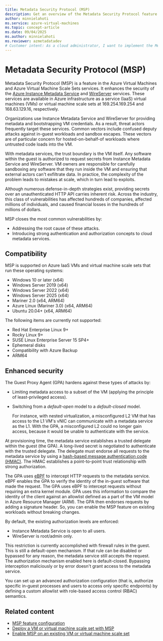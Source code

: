 ```yaml
---
title: Metadata Security Protocol (MSP)
description: Get an overview of the Metadata Security Protocol feature.
author: minnielahoti
ms.service: azure-virtual-machines
ms.topic: concept-article
ms.date: 09/04/2025
ms.author: minnielahoti
ms.reviewer: azmetadatadev
# Customer intent: As a cloud administrator, I want to implement the Metadata Security Protocol so that I can enhance the security of instance metadata services against attacks and protect sensitive VM credentials from potential threats.
---
```


# Metadata Security Protocol (MSP)

Metadata Security Protocol (MSP) is a feature in the Azure Virtual Machines and Azure Virtual Machine Scale Sets services. It enhances the security of the [Azure Instance Metadata Service](https://aka.ms/azureimds) and [WireServer](https://aka.ms/azureWireserver) services. These services are available in Azure infrastructure as a service (IaaS) virtual machines (VMs) or virtual machine scale sets at 169.254.169.254 and 168.63.129.16, respectively.

Organizations use Instance Metadata Service and WireServer for providing metadata and bootstrapping VM credentials. As a result, threat actors frequently target these services. Common vectors include confused deputy attacks against in-guest workloads and sandbox escapes. These vectors are of particular concern for hosted-on-behalf-of workloads where untrusted code loads into the VM.

With metadata services, the trust boundary is the VM itself. Any software within the guest is authorized to request secrets from Instance Metadata Service and WireServer. VM owners are responsible for carefully sandboxing any software that they run inside the VM and ensuring that external actors can't exfiltrate data. In practice, the complexity of the problem leads to mistakes at scale, which in turn lead to exploits.

Although numerous defense-in-depth strategies exist, providing secrets over an unauthenticated HTTP API carries inherent risk. Across the industry, this class of vulnerabilities has affected hundreds of companies, affected millions of individuals, and caused financial losses in the hundreds of millions of dollars.

MSP closes the most common vulnerabilities by:

- Addressing the root cause of these attacks.
- Introducing strong authentication and authorization concepts to cloud metadata services.

## Compatibility

MSP is supported on Azure IaaS VMs and virtual machine scale sets that run these operating systems:

- Windows 10 or later (x64)
- Windows Server 2019 (x64)
- Windows Server 2022 (x64)
- Windows Server 2025 (x64)
- Mariner 2.0 (x64, ARM64)
- Azure Linux (Mariner 3.0) (x64, ARM64)
- Ubuntu 20.04+ (x64, ARM64)

The following items are currently not supported:

- Red Hat Enterprise Linux 9+
- Rocky Linux 9+
- SUSE Linux Enterprise Server 15 SP4+
- Ephemeral disks
- Compatibility with Azure Backup
- ARM64

## Enhanced security

The Guest Proxy Agent (GPA) hardens against these types of attacks by:

- Limiting metadata access to a subset of the VM (applying the principle of least-privileged access).
- Switching from a *default-open* model to a *default-closed* model.

  For instance, with nested virtualization, a misconfigured L2 VM that has access to the L1 VM's vNIC can communicate with a metadata service as the L1. With the GPA, a misconfigured L2 could no longer gain access, because it would be unable to authenticate with the service.

At provisioning time, the metadata service establishes a trusted delegate within the guest (the GPA). A long-lived secret is negotiated to authenticate with the trusted delegate. The delegate must endorse all requests to the metadata service by using a [hash-based message authentication code (HMAC)](https://en.wikipedia.org/wiki/HMAC). The HMAC establishes a point-to-point trust relationship with strong authorization.

The GPA uses [eBPF](https://ebpf.io/what-is-ebpf/) to intercept HTTP requests to the metadata service. eBPF enables the GPA to verify the identity of the in-guest software that made the request. The GPA uses eBPF to intercept requests without requiring an extra kernel module. GPA uses this information to compare the identity of the client against an allowlist defined as a part of the VM model in Azure Resource Manager (ARM). The GPA then endorses requests by adding a signature header. So, you can enable the MSP feature on existing workloads without breaking changes.

By default, the existing authorization levels are enforced:

- Instance Metadata Service is open to all users.
- WireServer is root/admin only.

This restriction is currently accomplished with firewall rules in the guest. This is still a default-open mechanism. If that rule can be disabled or bypassed for any reason, the metadata service still accepts the request. The authorization mechanism enabled here is default-closed. Bypassing interception maliciously or by error doesn't grant access to the metadata service.

You can set up an advanced authorization configuration (that is, authorize specific in-guest processes and users to access only specific endpoints) by defining a custom allowlist with role-based access control (RBAC) semantics.

## Related content

- [MSP feature configuration](./configuration.md)
- [Deploy a VM or virtual machine scale set with MSP](./greenfield.md)
- [Enable MSP on an existing VM or virtual machine scale set](./brownfield.md)
